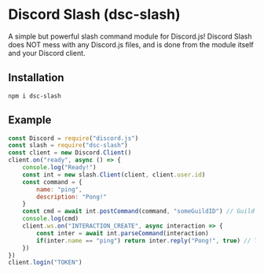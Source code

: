 # Discord Slash (dsc-slash)
A simple but powerful slash command module for Discord.js!
Discord Slash does NOT mess with any Discord.js files, and is done from the module itself and your Discord client.
## Installation
`npm i dsc-slash`
## Example
```js
const Discord = require("discord.js")
const slash = require("dsc-slash")
const client = new Discord.Client()
client.on("ready", async () => {
    console.log("Ready!")
    const int = new slash.Client(client, client.user.id)
    const command = {
        name: "ping",
        description: "Pong!"
    }
    const cmd = await int.postCommand(command, "someGuildID") // Guild ID is optional
    console.log(cmd)
    client.ws.on("INTERACTION_CREATE", async interaction => {
        const inter = await int.parseCommand(interaction)
        if(inter.name == "ping") return inter.reply("Pong!", true) // The true at the end makes it ephermal, you can remove it if you want it to be public. You can even pass in an embed!
    })
})
client.login("TOKEN")
```

